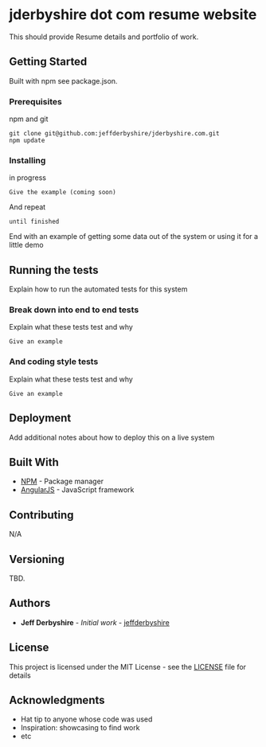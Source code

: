 # jderbyshire dot com resume website

This should provide Resume details and portfolio of work.  

## Getting Started

Built with npm see package.json.

### Prerequisites

npm and git

```
git clone git@github.com:jeffderbyshire/jderbyshire.com.git
npm update
```

### Installing

in progress

```
Give the example (coming soon)
```

And repeat

```
until finished
```

End with an example of getting some data out of the system or using it for a little demo

## Running the tests

Explain how to run the automated tests for this system

### Break down into end to end tests

Explain what these tests test and why

```
Give an example
```

### And coding style tests

Explain what these tests test and why

```
Give an example
```

## Deployment

Add additional notes about how to deploy this on a live system

## Built With

* [NPM](https://www.npmjs.com/) - Package manager
* [AngularJS](https://angularjs.org/) - JavaScript framework

## Contributing

N/A

## Versioning

TBD.

## Authors

* **Jeff Derbyshire** - *Initial work* - [jeffderbyshire](https://github.com/jeffderbyshire)


## License

This project is licensed under the MIT License - see the [LICENSE](LICENSE) file for details

## Acknowledgments

* Hat tip to anyone whose code was used
* Inspiration: showcasing to find work
* etc
